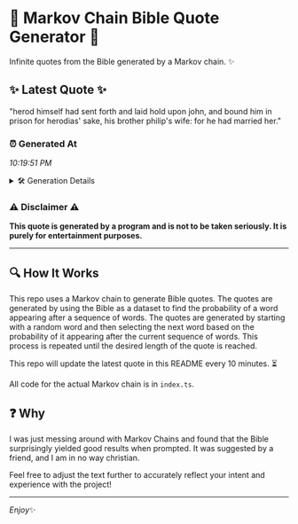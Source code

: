 # 📖 Markov Chain Bible Quote Generator 📖

Infinite quotes from the Bible generated by a Markov chain. ✨

## ✨ Latest Quote ✨
"herod himself had sent forth and laid hold upon john, and bound him in prison for herodias' sake, his brother philip's wife: for he had married her."

### ⏰ Generated At
*10:19:51 PM*

<details>
    <summary>🛠️ Generation Details</summary>
    <p>
        <strong>🌱 Seed:</strong> herod<br>
        <strong>🔄 Iterations:</strong> 26<br>
        <strong>📜 Context History:</strong><br>[ herod ]: himself<br>[ herod, himself ]: had<br>[ herod, himself, had ]: sent<br>[ herod, himself, had, sent ]: forth<br>[ herod, himself, had, sent, forth ]: and<br>[ herod, himself, had, sent, forth, and ]: laid<br>[ himself, had, sent, forth, and, laid ]: hold<br>[ had, sent, forth, and, laid, hold ]: upon<br>[ sent, forth, and, laid, hold, upon ]: john,<br>[ forth, and, laid, hold, upon, john, ]: and<br>[ and, laid, hold, upon, john,, and ]: bound<br>[ laid, hold, upon, john,, and, bound ]: him<br>[ hold, upon, john,, and, bound, him ]: in<br>[ upon, john,, and, bound, him, in ]: prison<br>[ john,, and, bound, him, in, prison ]: for<br>[ and, bound, him, in, prison, for ]: herodias'<br>[ bound, him, in, prison, for, herodias' ]: sake,<br>[ him, in, prison, for, herodias', sake, ]: his<br>[ in, prison, for, herodias', sake,, his ]: brother<br>[ prison, for, herodias', sake,, his, brother ]: philip's<br>[ for, herodias', sake,, his, brother, philip's ]: wife:<br>[ herodias', sake,, his, brother, philip's, wife: ]: for<br>[ sake,, his, brother, philip's, wife:, for ]: he<br>[ his, brother, philip's, wife:, for, he ]: had<br>[ brother, philip's, wife:, for, he, had ]: married<br>[ philip's, wife:, for, he, had, married ]: her.<br>
    </p>
</details>

### ⚠️ Disclaimer ⚠️
**This quote is generated by a program and is not to be taken seriously. It is purely for entertainment purposes.**

---

## 🔍 How It Works

This repo uses a Markov chain to generate Bible quotes. The quotes are generated by using the Bible as a dataset to find the probability of a word appearing after a sequence of words. The quotes are generated by starting with a random word and then selecting the next word based on the probability of it appearing after the current sequence of words. This process is repeated until the desired length of the quote is reached.

This repo will update the latest quote in this README every 10 minutes. ⏳

All code for the actual Markov chain is in `index.ts`.

## ❓ Why

I was just messing around with Markov Chains and found that the Bible surprisingly yielded good results when prompted. 
It was suggested by a friend, and I am in no way christian.

Feel free to adjust the text further to accurately reflect your intent and experience with the project!

---

*Enjoy*✨

